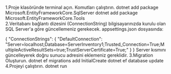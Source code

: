1.Proje klasöründe terminal açın. Komutları çalıştırın.
dotnet add package Microsoft.EntityFrameworkCore.SqlServer
dotnet add package Microsoft.EntityFrameworkCore.Tools    
2.Veritabanı bağlantı dizesini (ConnectionString) bilgisayarınızda kurulu olan SQL Server'a göre güncellemeniz gerekecek.
 appsettings.json dosyasında:

{
  "ConnectionStrings": {
    "DefaultConnection": "Server=localhost;Database=ServerInventory1;Trusted_Connection=True;MultipleActiveResultSets=true;TrustServerCertificate=True;"
  }
}
 Server kısmını güncelleyerek doğru sunucu adresini eklemeniz gereklidir.
 3.Migration Oluşturun.
 dotnet ef migrations add InitialCreate
 dotnet ef database update
 4.Projeyi çalıştırın.
 dotnet run